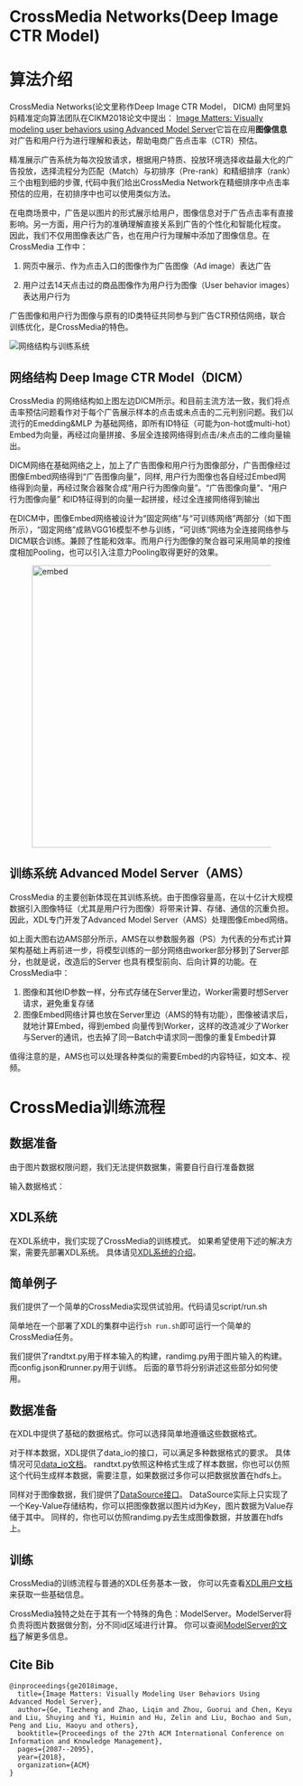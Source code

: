 # CrossMedia Networks(Deep Image CTR Model)

# 算法介绍
CrossMedia Networks(论文里称作Deep Image CTR Model， DICM) 由阿里妈妈精准定向算法团队在CIKM2018论文中提出：
[Image Matters: Visually modeling user behaviors using Advanced Model Server](https://arxiv.org/abs/1711.06505)它旨在应用**图像信息**对广告和用户行为进行理解和表达，帮助电商广告点击率（CTR）预估。

精准展示广告系统为每次投放请求，根据用户特质、投放环境选择收益最大化的广告投放，选择流程分为匹配（Match）与初排序（Pre-rank）和精细排序（rank）三个由粗到细的步骤, 代码中我们给出CrossMedia Network在精细排序中点击率预估的应用，在初排序中也可以使用类似方法。

在电商场景中，广告是以图片的形式展示给用户，图像信息对于广告点击率有直接影响。另一方面，用户行为的准确理解直接关系到广告的个性化和智能化程度。 因此，我们不仅用图像表达广告，也在用户行为理解中添加了图像信息。在CrossMedia 工作中：

1. 网页中展示、作为点击入口的图像作为广告图像（Ad image）表达广告

2. 用户过去14天点击过的商品图像作为用户行为图像（User behavior images）表达用户行为

广告图像和用户行为图像与原有的ID类特征共同参与到广告CTR预估网络，联合训练优化，是CrossMedia的特色。

![网络结构与训练系统](https://github.com/alibaba/x-deeplearning/blob/master/xdl-algorithm-solution/CrossMedia/docs/ams.png)

## 网络结构 Deep Image CTR Model（DICM） 

CrossMedia 的网络结构如上图左边DICM所示。和目前主流方法一致，我们将点击率预估问题看作对于每个广告展示样本的点击或未点击的二元判别问题。我们以流行的Emedding&MLP 为基础网络，即所有ID特征（可能为on-hot或multi-hot）Embed为向量，再经过向量拼接、多层全连接网络得到点击/未点击的二维向量输出。

DICM网络在基础网络之上，加上了广告图像和用户行为图像部分，广告图像经过图像Embed网络得到“广告图像向量”，同样, 用户行为图像也各自经过Embed网络得到向量，再经过聚合器聚合成“用户行为图像向量”。“广告图像向量”、“用户行为图像向量” 和ID特征得到的向量一起拼接，经过全连接网络得到输出

在DICM中，图像Embed网络被设计为“固定网络”与“可训练网络”两部分（如下图所示），“固定网络”成熟VGG16模型不参与训练，“可训练“网络为全连接网络参与DICM联合训练。兼顾了性能和效率。而用户行为图像的聚合器可采用简单的按维度相加Pooling，也可以引入注意力Pooling取得更好的效果。

<figure>
    <img src="https://github.com/alibaba/x-deeplearning/blob/master/xdl-algorithm-solution/CrossMedia/docs/ams.png"title="embed" width="500">
</figure>

## 训练系统 Advanced Model Server（AMS）

CrossMedia 的主要创新体现在其训练系统。由于图像容量高，在以十亿计大规模数据引入图像特征（尤其是用户行为图像）将带来计算、存储、通信的沉重负担。因此，XDL专门开发了Advanced Model Server（AMS）处理图像Embed网络。

如上面大图右边AMS部分所示，AMS在以参数服务器（PS）为代表的分布式计算架构基础上再前进一步，将模型训练的一部分网络由worker部分移到了Server部分，也就是说，改造后的Server 也具有模型前向、后向计算的功能。在CrossMedia中：

1. 图像和其他ID参数一样，分布式存储在Server里边，Worker需要时想Server请求，避免重复存储
2. 图像Embed网络计算也放在Server里边（AMS的特有功能），图像被请求后，就地计算Embed，得到embed 向量传到Worker，这样的改造减少了Worker与Server的通讯，也去掉了同一Batch中请求同一图像的重复Embed计算

值得注意的是，AMS也可以处理各种类似的需要Embed的内容特征，如文本、视频。




# CrossMedia训练流程

## 数据准备
由于图片数据权限问题，我们无法提供数据集，需要自行自行准备数据

输入数据格式：
## XDL系统
在XDL系统中，我们实现了CrossMedia的训练模式。
如果希望使用下述的解决方案，需要先部署XDL系统。
具体请见[XDL系统的介绍]()。

## 简单例子
我们提供了一个简单的CrossMedia实现供试验用。代码请见script/run.sh

简单地在一个部署了XDL的集群中运行```sh run.sh```即可运行一个简单的CrossMedia任务。

我们提供了randtxt.py用于样本输入的构建，randimg.py用于图片输入的构建。而config.json和runner.py用于训练。
后面的章节将分别讲述这些部分如何使用。

## 数据准备
在XDL中提供了基础的数据格式。你可以选择简单地遵循这些数据格式。

对于样本数据，XDL提供了data_io的接口，可以满足多种数据格式的要求。
具体情况可见[data_io文档]()。
randtxt.py依照这种格式生成了样本数据，你也可以仿照这个代码生成样本数据，需要注意，如果数据过多你可以把数据放置在hdfs上。

同样对于图像数据，我们提供了[DataSource接口]()。
DataSource实际上只实现了一个Key-Value存储结构，你可以把图像数据以图片id为Key，图片数据为Value存储于其中。
同样的，你也可以仿照randimg.py去生成图像数据，并放置在hdfs上。

## 训练
CrossMedia的训练流程与普通的XDL任务基本一致，
你可以先查看[XDL用户文档]()来获取一些基础信息。

CrossMedia独特之处在于其有一个特殊的角色：ModelServer。ModelServer将负责将图片数据做分割，分不同id区域进行计算。
你可以查阅[ModelServer的文档]()了解更多信息。

## Cite Bib
```
@inproceedings{ge2018image,
  title={Image Matters: Visually Modeling User Behaviors Using Advanced Model Server},
  author={Ge, Tiezheng and Zhao, Liqin and Zhou, Guorui and Chen, Keyu and Liu, Shuying and Yi, Huimin and Hu, Zelin and Liu, Bochao and Sun, Peng and Liu, Haoyu and others},
  booktitle={Proceedings of the 27th ACM International Conference on Information and Knowledge Management},
  pages={2087--2095},
  year={2018},
  organization={ACM}
}
```